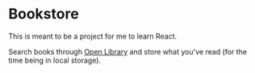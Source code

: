 # Bookstore

This is meant to be a project for me to learn React.

Search books through [Open Library](https://openlibrary.org/) and store what you've read (for the time being in local storage).
